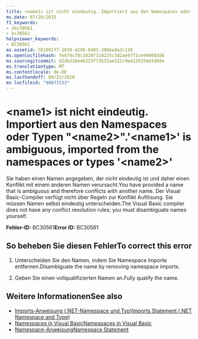 ```yaml
---
title: <name1> ist nicht eindeutig. Importiert aus den Namespaces oder Typen "<name2>".
ms.date: 07/20/2015
f1_keywords:
- vbc30561
- bc30561
helpviewer_keywords:
- BC30561
ms.assetid: 761091f7-1018-4299-b481-3966a4a2c126
ms.openlocfilehash: fe67dc70c18297319225c3d2ae97f1ce949603d6
ms.sourcegitcommit: d2db216e46323f73b32ae312c9e4135258e5d68e
ms.translationtype: MT
ms.contentlocale: de-DE
ms.lasthandoff: 09/22/2020
ms.locfileid: "90871533"
---
```

# <a name="name1-is-ambiguous-imported-from-the-namespaces-or-types-name2"></a><span data-ttu-id="5356f-102">\<name1> ist nicht eindeutig. Importiert aus den Namespaces oder Typen "\<name2>".</span><span class="sxs-lookup"><span data-stu-id="5356f-102">'\<name1>' is ambiguous, imported from the namespaces or types '\<name2>'</span></span>

<span data-ttu-id="5356f-103">Sie haben einen Namen angegeben, der nicht eindeutig ist und daher einen Konflikt mit einem anderen Namen verursacht.</span><span class="sxs-lookup"><span data-stu-id="5356f-103">You have provided a name that is ambiguous and therefore conflicts with another name.</span></span> <span data-ttu-id="5356f-104">Der Visual Basic-Compiler verfügt nicht über Regeln zur Konflikt Auflösung. Sie müssen Namen selbst eindeutig unterscheiden.</span><span class="sxs-lookup"><span data-stu-id="5356f-104">The Visual Basic compiler does not have any conflict resolution rules; you must disambiguate names yourself.</span></span>  
  
 <span data-ttu-id="5356f-105">**Fehler-ID:** BC30561</span><span class="sxs-lookup"><span data-stu-id="5356f-105">**Error ID:** BC30561</span></span>  
  
## <a name="to-correct-this-error"></a><span data-ttu-id="5356f-106">So beheben Sie diesen Fehler</span><span class="sxs-lookup"><span data-stu-id="5356f-106">To correct this error</span></span>  
  
1. <span data-ttu-id="5356f-107">Unterscheiden Sie den Namen, indem Sie Namespace Importe entfernen.</span><span class="sxs-lookup"><span data-stu-id="5356f-107">Disambiguate the name by removing namespace imports.</span></span>  
  
2. <span data-ttu-id="5356f-108">Geben Sie einen vollqualifizierten Namen an.</span><span class="sxs-lookup"><span data-stu-id="5356f-108">Fully qualify the name.</span></span>  
  
## <a name="see-also"></a><span data-ttu-id="5356f-109">Weitere Informationen</span><span class="sxs-lookup"><span data-stu-id="5356f-109">See also</span></span>

- [<span data-ttu-id="5356f-110">Imports-Anweisung (.NET-Namespace und Typ)</span><span class="sxs-lookup"><span data-stu-id="5356f-110">Imports Statement (.NET Namespace and Type)</span></span>](../statements/imports-statement-net-namespace-and-type.md)
- [<span data-ttu-id="5356f-111">Namespaces in Visual Basic</span><span class="sxs-lookup"><span data-stu-id="5356f-111">Namespaces in Visual Basic</span></span>](../../programming-guide/program-structure/namespaces.md)
- [<span data-ttu-id="5356f-112">Namespace-Anweisung</span><span class="sxs-lookup"><span data-stu-id="5356f-112">Namespace Statement</span></span>](../statements/namespace-statement.md)
